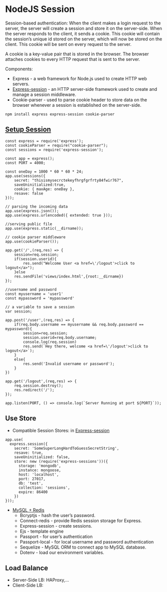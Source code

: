 # NodeJS Session
Session-based authentication: When the client makes a login request to the server, the server will create a session and store it on the server-side. 
When the server responds to the client, it sends a cookie. This cookie will contain the session’s unique id stored on the server, 
which will now be stored on the client. This cookie will be sent on every request to the server.

A cookie is a key-value pair that is stored in the browser. The browser attaches cookies to every HTTP request that is sent to the server.

Components: 
- Express - a web framework for Node.js used to create HTTP web servers. 
- [Express-session](https://expressjs.com/en/resources/middleware/session.html) - an HTTP server-side framework used to create and manage a session middleware. 
- Cookie-parser - used to parse cookie header to store data on the browser whenever a session is established on the server-side.
```
npm install express express-session cookie-parser
```

## [Setup Session](https://www.section.io/engineering-education/session-management-in-nodejs-using-expressjs-and-express-session/)
```
const express = require('express');
const cookieParser = require("cookie-parser");
const sessions = require('express-session');

const app = express();
const PORT = 4000;

const oneDay = 1000 * 60 * 60 * 24;
app.use(sessions({
    secret: "thisismysecrctekeyfhrgfgrfrty84fwir767",
    saveUninitialized:true,
    cookie: { maxAge: oneDay },
    resave: false 
}));

// parsing the incoming data
app.use(express.json());
app.use(express.urlencoded({ extended: true }));

//serving public file
app.use(express.static(__dirname));

// cookie parser middleware
app.use(cookieParser());

app.get('/',(req,res) => {
    session=req.session;
    if(session.userid){
        res.send("Welcome User <a href=\'/logout'>click to logout</a>");
    }else
    res.sendFile('views/index.html',{root:__dirname})
});

//username and password
const myusername = 'user1'
const mypassword = 'mypassword'

// a variable to save a session
var session;

app.post('/user',(req,res) => {
    if(req.body.username == myusername && req.body.password == mypassword){
        session=req.session;
        session.userid=req.body.username;
        console.log(req.session)
        res.send(`Hey there, welcome <a href=\'/logout'>click to logout</a>`);
    }
    else{
        res.send('Invalid username or password');
    }
})

app.get('/logout',(req,res) => {
    req.session.destroy();
    res.redirect('/');
});

app.listen(PORT, () => console.log(`Server Running at port ${PORT}`));
```
## Use Store
- Compatible Session Stores: in [Express-session](https://expressjs.com/en/resources/middleware/session.html)
```
app.use(
  express.session({
    secret: 'SomeSuperLongHardToGuessSecretString',
    resave: true,
    saveUninitialized: false,
    store: new (require('express-sessions'))({
      storage: 'mongodb',
      instance: mongoose,
      host: 'localhost',
      port: 27017,
      db: 'test',
      collection: 'sessions',
      expire: 86400
    })
}));
```
- [MySQL + Redis](https://arctype.com/blog/node-session/)
    - Bcryptjs - hash the user’s password.
    - Connect-redis - provide Redis session storage for Express.
    - Express-session - create sessions.
    - Ejs - template engine
    - Passport - for user’s authentication
    - Passport-local - for local username and password authentication
    - Sequelize - MySQL ORM to connect app to MySQL database.
    - Dotenv - load our environment variables.
    
## Load Balance
- Server-Side LB: HAProxy,...
- Client-Side LB:
